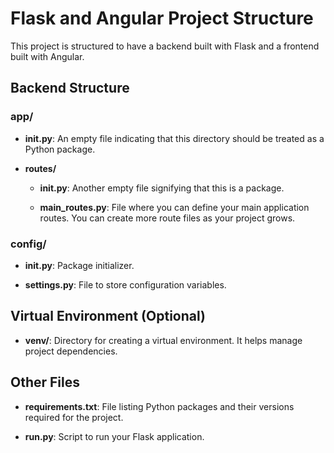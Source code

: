 # Flask and Angular Project Structure

This project is structured to have a backend built with Flask and a frontend built with Angular.

## Backend Structure

### app/

- **__init__.py**: An empty file indicating that this directory should be treated as a Python package.

- **routes/**

  - **__init__.py**: Another empty file signifying that this is a package.

  - **main_routes.py**: File where you can define your main application routes. You can create more route files as your project grows.

### config/

- **__init__.py**: Package initializer.

- **settings.py**: File to store configuration variables.

## Virtual Environment (Optional)

- **venv/**: Directory for creating a virtual environment. It helps manage project dependencies.

## Other Files

- **requirements.txt**: File listing Python packages and their versions required for the project.

- **run.py**: Script to run your Flask application.
